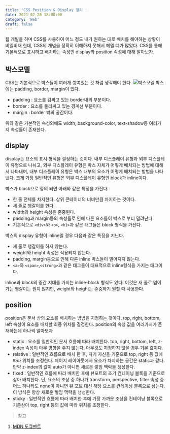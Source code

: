 ```yaml
---
title: 'CSS Position & Display 정리 '
date: 2021-02-26 18:00:00
category: 'Web'
draft: false
---
```


웹 개발을 하며 CSS를 사용하여 어느 정도 내가 원하는 대로 배치를 해야하는 상황이 비일비재 한데, CSS의 개념을 정확히 이해하지 못해서 헤멜 떄가 많았다. CSS를 통해 기본적으로 표시하고 배치하는 속성인 display와 position 속성에 대해 알아보자.

## 박스모델

CSS는 기본적으로 박스들이 여러개 쌓여있는 것 처럼 생각해야 한다.
![박스모델](https://mdn.mozillademos.org/files/9443/box-model.png)
박스에는 padding, border, margin이 있다.

- padding : 요소를 감싸고 있는 border내의 부분이다.
- border : 요소를 둘러싸고 있는 경계선 부분이다.
- margin : border 밖의 공간이다.

위와 같은 기본적인 속성외에도 width, background-color, text-shadow등 여러가지 속성들이 존재한다.

## display

display는 요소의 표시 형식을 결정하는 것이다. 내부 디스플레이 유형과 외부 디스플레이 유형으로 나뉘고, 외부 디스플레이 유형은 박스 자체가 어떻게 배치되는 방법에 대해서 나타내며, 내부 디스플레이 유형은 박스 내부의 요소가 어떻게 배치되는 방법을 나타낸다. 크게 가장 일반적인 유형은 외부 디스플레이 유형인 block과 inline이다.

박스가 block으로 정의 되면 아래와 같은 특징을 가진다.

- 한 줄 전체를 차지한다. 상위 콘테이너의 너비만큼 차지하는 것이다.
- 새 줄로 행갈이를 한다.
- width와 height 속성은 존중된다.
- padding과 margin등의 속성들로 인해 다른 요소들이 박스로 부터 밀려난다.
- 기본적으로 `<div>`와 `<p>`, `<h1>`과 같은 태그들은 block 형식을 가진다.

박스의 display 유형이 inline일 경우 다음과 같은 특징을 지닌다.

- 새 줄로 행갈이를 하지 않는다.
- weight와 height 속성은 적용되지 않는다.
- padding, margin등으로 인해 다른 inline 박스들이 멀어지지 않는다.
- `<a>`와 `<span>`,`<strong>`과 같은 태그들이 대표적으로 inline형식을 가지는 태그이다.

inline과 block의 중간 지대를 가지는 inline-block 형식도 있다. 이것은 새 줄로 넘어가는 행갈이는 원치 않지만, weight와 height는 존중하기 원할 때 사용한다.

## position

position은 문서 상의 요소를 배치하는 방법을 지정하는 것이다. top, right, bottom, left 속성이 요소를 배치할 최종 위치를 결정한다. position의 속성 값을 여러가지가 존재하는데 하나씩 알아보자

- static : 요소를 일반적인 문서 흐름에 따라 배치한다. top, right, bottom, left, z-index 속성이 아무 영향을 주지 않는다. 아무것도 지정하지 않을 경우 기본 값이다.
- relative : 일반적인 흐름으로 배치 한 후, 자기 자신을 기준으로 top, right 등 값에 따라 위치를 조정한다. 페이지 레이아웃에서 요소가 차지하는 공간은 static과 같다. 만약 z-index의 값이 auto가 아니면 새로운 쌓임 맥락을 생성한다.
- fixed : 일반적인 흐름에 따라 배치한 후에 뷰포트의 초기 컨테이닝 블록을 기준으로 삼아 배치한다. 단, 요소의 조상 중 하나가 transform, perspective, filter 속성 중 어느 하나라도 none이 아니면 뷰 포트 대신 해당 요소를 컨테이닝 블록으로 삼는다. 이 방식은 항상 새로운 쌓임 맥락을 생성한다.
- sticky : 일반적인 흐름에 따라 배치한 후에 가장 가까운 조상을 컨테이닝 블록으로 기준삼아 top, right 등의 값에 따라 위치를 조정한다.

> 참고

1. [MDN 도큐멘트](https://developer.mozilla.org/ko/docs/Learn/Getting_started_with_the_web/CSS_basics)
